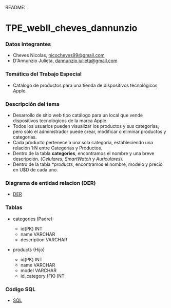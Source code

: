 README: 
# TPE_webII_cheves_dannunzio

### Datos integrantes

  - Cheves Nicolas, nicocheves99@gmail.com
  - D'Annunzio Julieta, dannunzio.julieta@gmail.com

### Temática del Trabajo Especial 
- Catálogo de productos para una tienda de dispositivos tecnológicos Apple.

### Descripción del tema
- Desarrollo de sitio web tipo catálogo para un local que vende dispositivos tecnológicos de la marca Apple.
- Todos los usuarios pueden visualizar los productos y sus categorías, pero solo el administrador puede crear, modificar o eliminar productos y categorías.
- Cada producto pertenece a una sola categoría, estableciendo una relación 1:N entre Categorías y Productos.
- Dentro de la tabla **categories**, encontramos el nombre y una breve descripción. (*Celulares*, *SmartWatch* y *Auriculares*).
- Dentro de la tabla **products*, encontramos el nombre, modelo y precio en U$D de cada uno. 

### Diagrama de entidad relacion (DER)
  - [DER](./DER.png)
  
### Tablas
- categories (Padre):
    - id(PK)                    INT
    - name                      VARCHAR
    - description               VARCHAR
  
- products (Hijo)
    - id(PK)                     INT
    - name                       VARCHAR
    - model                      VARCHAR
    - id_category (FK)           INT

### Código SQL
  - [SQL](./devices.sql)

